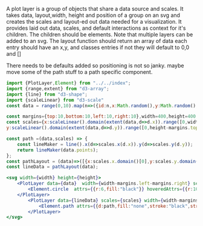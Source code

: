 A plot layer is a group of objects that share a data source and scales.
It takes data, layout,width, height and position of a group on an svg
and creates the scales and layout-ed out data needed for a visualization.
It provides laid out data, scales, and default interactions as context for it's children.
The children should be elements. Note that multiple layers can be added to an svg.
The layout function should return an array of data each entry should have an x,y, and classes entries
if not they will default to 0,0 and []


There needs to be defaults added so positioning is not so janky. maybe move some of the path stuff to a path 
specific component.
```jsx harmony
import {PlotLayer,Element} from "../../index";
import {range,extent} from "d3-array";
import {line} from "d3-shape";
import {scaleLinear} from "d3-scale"
const data = range(0,10).map(n=>({id:n,x:Math.random(),y:Math.random(),classes:[],annotations:{}}));

const margins={top:10,bottom:10,left:10,right:10},width=400,height=400;
const scales={x:scaleLinear().domain(extent(data,d=>d.x)).range([0,width-margins.left-margins.right]),
y:scaleLinear().domain(extent(data,d=>d.y)).range([0,height-margins.top-margins.bottom])};

const path =(data,scales) => {
    const lineMaker = line().x(d=>scales.x(d.x)).y(d=>scales.y(d.y));
    return lineMaker(data.points);
};
const pathLayout = (data)=>([{x:scales.x.domain()[0],y:scales.y.domain()[0],annotations:{},id:"0",points:data}]);
const lineData = pathLayout(data);

<svg width={width} height={height}>
    <PlotLayer data={data}  width={width-margins.left-margins.right} scales={scales} height={height-margins.bottom-margins.top}  pos={{x:margins.left,y:margins.top}}>
        <Element.circle  attrs={{r:6,fill:"black"}} hoveredAttrs={{r:10,fill:'#ae7e56',strokeWidth:2}}/>
    </PlotLayer>
        <PlotLayer data={lineData} scales={scales} width={width-margins.left-margins.right} height={height-margins.bottom-margins.top}  pos={{x:margins.left,y:margins.top}}>
            <Element.path attrs={{d:path,fill:"none",stroke:"black",strokeWidth:1}} hoveredAttrs={{stroke:"grey",strokeWidth:2}}/>
        </PlotLayer>
</svg>
```


